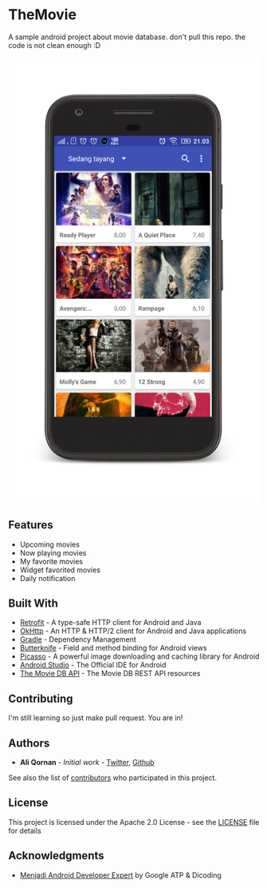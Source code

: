  # TheMovie

A sample android project about movie database. don't pull this repo. the code is not clean enough :D

![Image of Screenshot](https://github.com/qornanali/TheMovie/blob/master/5b7371f4-65df-4e0d-a0d0-62704014af5e.png)

## Features
* Upcoming movies
* Now playing movies
* My favorite movies
* Widget favorited movies
* Daily notification

## Built With

* [Retrofit](http://square.github.io/retrofit/) - A type-safe HTTP client for Android and Java
* [OkHttp](http://square.github.io/okhttp/) - An HTTP & HTTP/2 client for Android and Java applications
* [Gradle](https://gradle.org) - Dependency Management
* [Butterknife](http://jakewharton.github.io/butterknife/) - Field and method binding for Android views
* [Picasso](http://square.github.io/picasso/) - A powerful image downloading and caching library for Android
* [Android Studio](https://developer.android.com/studio/index.html) - The Official IDE for Android
* [The Movie DB API](https://api.themoviedb.org/) - The Movie DB REST API resources

## Contributing

I'm still learning so just make pull request. You are in! 

## Authors

* **Ali Qornan** - *Initial work* - 
[Twitter](https://twitter.com/qornan_ali), [Github](https://qornanali.com/qornanali)

See also the list of [contributors](https://github.com/qornanali/MyBlogPost/contributors) who participated in this project.

## License

This project is licensed under the Apache 2.0 License - see the [LICENSE](https://github.com/qornanali/MyBlogPost/blob/master/LICENSE) file for details

## Acknowledgments

* [Menjadi Android Developer Expert](https://www.dicoding.com/academies/14?course_ref=da6ff2bd57f983eee54fd49e) by Google ATP & Dicoding

